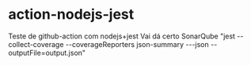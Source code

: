 # action-nodejs-jest
Teste de github-action com nodejs+jest
Vai dá certo
SonarQube
"jest --collect-coverage --coverageReporters json-summary ---json --outputFile=output.json"